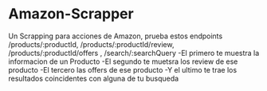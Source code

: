 # Amazon-Scrapper
Un Scrapping para acciones de Amazon, prueba estos endpoints 
/products/:productId,
/products/:productId/review,
/products/:productId/offers ,
/search/:searchQuery
-El primero te muestra la informacion de un Producto
-El segundo te muetsra los review de ese producto
-El tercero las offers de ese producto
-Y el ultimo te trae los resultados coincidentes con alguna de tu busqueda
